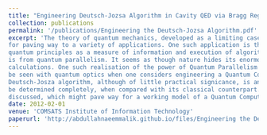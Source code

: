 ```yaml
---
title: "Engineering Deutsch-Jozsa Algorithm in Cavity QED via Bragg Regime"
collection: publications
permalink: '/publications/Engineering the Deutsch-Jozsa Algorithm.pdf'
excerpt: 'The theory of quantum mechanics, developed as a limiting case to classical mechanics, notwithstanding its interpretive difficulties, has with it the elegance
for paving way to a variety of applications. One such application is the implementation of a working Quantum Computer. The push one receives for using
quantum principles as a measure of information and execution of algorithms
is from quantum parallelism. It seems as though nature hides its enormous
calculations. One such realisation of the power of Quantum Parallelism can
be seen with quantum optics when one considers engineering a Quantum Computer, choosing techniques of cavity QED amongst many other competitors. The
Deutsch-Josza algorithm, although of little practical signicance, is an encouraging example which greatly reduces the time required for a specific function to
be determined completely, when compared with its classical counterpart. The Hadamard gate has been physically realised, and so has the other unitary transformations in the Deutsch-Jozsa algorithm using different times of interactions in the cavity. Also, a generalisation of the Deutsch-Jozsa algorithm has been
discussed, which might pave way for a working model of a Quantum Computer.'
date: 2012-02-01
venue: 'COMSATS Institute of Information Technology'
paperurl: 'http://abdullahnaeemmalik.github.io/files/Engineering the Deutsch-Jozsa Algorithm.pdf'
---
```

